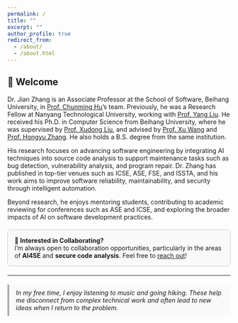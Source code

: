 ```yaml
---
permalink: /
title: ""
excerpt: ""
author_profile: true
redirect_from: 
  - /about/
  - /about.html
---
```

## 👋 Welcome
Dr. Jian Zhang is an Associate Professor at the School of Software, Beihang University, in [Prof. Chunming Hu](https://soft.buaa.edu.cn/teachershouw.jsp?urltype=news.NewsContentUrl&wbtreeid=1224&wbnewsid=9599)’s team. Previously, he was a Research Fellow at Nanyang Technological University, working with [Prof. Yang Liu](https://personal.ntu.edu.sg/yangliu/). He received his Ph.D. in Computer Science from Beihang University, where he was supervised by [Prof. Xudong Liu](https://scse.buaa.edu.cn/info/1078/2646.htm), and advised by [Prof. Xu Wang](http://xuwang.tech/) and [Prof. Hongyu Zhang](https://hongyujohn.github.io/). He also holds a B.S. degree from the same institution.  

His research focuses on advancing software engineering by integrating AI techniques into source code analysis to support maintenance tasks such as bug detection, vulnerability analysis, and program repair. Dr. Zhang has published in top-tier venues such as ICSE, ASE, FSE, and ISSTA, and his work aims to improve software reliability, maintainability, and security through intelligent automation.  

Beyond research, he enjoys mentoring students, contributing to academic reviewing for conferences such as ASE and ICSE, and exploring the broader impacts of AI on software development practices.


<div style="border: 1px solid #ccc; padding: 15px; background-color: #f9f9f9; border-radius: 6px; margin: 20px 0;">
  <strong>🤝 Interested in Collaborating?</strong><br/>
  I’m always open to collaboration opportunities, particularly in the areas of <strong>AI4SE</strong> and <strong>secure code analysis</strong>. 
  Feel free to <a href="mailto:zhangj3353@gmail.com">reach out</a>!
</div>

---
<div style="border-left: 4px solid #aaa; padding: 10px 15px; background-color: #f9f9f9; font-style: italic; margin: 20px 0;">
 In my free time, I enjoy listening to music and going hiking. These help me disconnect from complex technical work and often lead to new ideas when I return to the problem.
</div>



<!--
<div class="footer" style="padding-left: 6px; font-weight: bold; color: #000000; text-align: center; font-size: 1.5em;">
  <table align="center" style="height: 100px; width: 100px;">
         style="display: none"
         //www.clustrmaps.com/map_v2.png?d=c0iE23T-kE1Z77RydQ1UoeK1VAiMMSYMmQ2R2rgt6Mk&cl=ffffff
        <tr>
                <th align="center">
                <script type="text/javascript" id="clstr_globe" src="//clustrmaps.com/globe.js?d=qAz8a6vT9oDJttjE07NAse4pOKtmO3Q4B5x6UWO5P9k"></script>
                </th>
        </tr>
  </table>
</div>
-->

